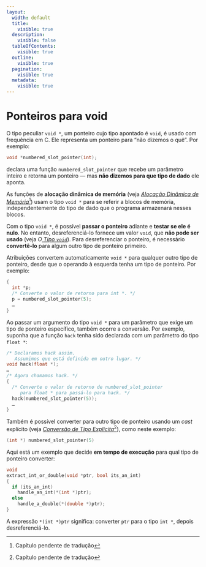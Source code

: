 ```yaml
---
layout:
  width: default
  title:
    visible: true
  description:
    visible: false
  tableOfContents:
    visible: true
  outline:
    visible: true
  pagination:
    visible: true
  metadata:
    visible: true
---
```


# Ponteiros para void

O tipo peculiar `void *`, um ponteiro cujo tipo apontado é `void`, é usado com frequência em C. Ele representa um ponteiro para “não dizemos o quê”. Por exemplo:

```c
void *numbered_slot_pointer(int);
```

declara uma função `numbered_slot_pointer` que recebe um parâmetro inteiro e retorna um ponteiro — mas **não dizemos para que tipo de dado** ele aponta.

As funções de **alocação dinâmica de memória** (veja [_Alocação Dinâmica de Memória_](#user-content-fn-1)[^1]) usam o tipo `void *` para se referir a blocos de memória, independentemente do tipo de dado que o programa armazenará nesses blocos.

Com o tipo `void *`, é possível **passar o ponteiro** adiante e **testar se ele é nulo**. No entanto, desreferenciá-lo fornece um valor `void`, que **não pode ser usado** (veja _O_[ _Tipo `void`_](../11.-tipos-primitivos/o-tipo-void.md)). Para desreferenciar o ponteiro, é necessário **convertê-lo** para algum outro tipo de ponteiro primeiro.

Atribuições convertem automaticamente `void *` para qualquer outro tipo de ponteiro, desde que o operando à esquerda tenha um tipo de ponteiro. Por exemplo:

```c
{
  int *p;
  /* Converte o valor de retorno para int *. */
  p = numbered_slot_pointer(5);
  …
}
```

Ao passar um argumento do tipo `void *` para um parâmetro que exige um tipo de ponteiro específico, também ocorre a conversão. Por exemplo, suponha que a função `hack` tenha sido declarada com um parâmetro do tipo `float *`:

```c
/* Declaramos hack assim.
   Assumimos que está definida em outro lugar. */
void hack(float *);
…
/* Agora chamamos hack. */
{
  /* Converte o valor de retorno de numbered_slot_pointer
     para float * para passá-lo para hack. */
  hack(numbered_slot_pointer(5));
  …
}
```

Também é possível converter para outro tipo de ponteiro usando um _cast_ explícito (veja [_Conversão de Tipo Explícita_](#user-content-fn-1)[^1]), como neste exemplo:

```c
(int *) numbered_slot_pointer(5)
```

Aqui está um exemplo que decide **em tempo de execução** para qual tipo de ponteiro converter:

```c
void
extract_int_or_double(void *ptr, bool its_an_int)
{
  if (its_an_int)
    handle_an_int(*(int *)ptr);
  else
    handle_a_double(*(double *)ptr);
}
```

A expressão `*(int *)ptr` significa: converter `ptr` para o tipo `int *`, depois desreferenciá-lo.

[^1]: Capítulo pendente de tradução
